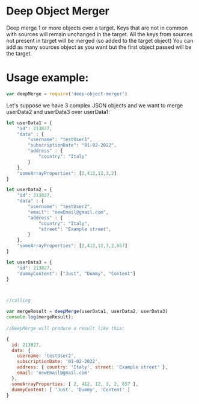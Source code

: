 # Deep Object Merger 

Deep merge 1 or more objects over a target.
Keys that are not in common with sources will remain unchanged in the target.
All the keys from sources not present in target will be merged (so added to the target object)
You can add as many sources object as you want but the first object passed will be the target.

# Usage example:

```js
var deepMerge = require('deep-object-merger')
```

Let's suppose we have 3 complex JSON objects and we want to merge userData2 and userData3 over userData1:
```js
let userData1 = {
	"id": 213827,
	"data" : {
		"username": "testUser1",
		"subscriptionDate": "01-02-2022",
		"address" : {
			"country": "Italy"
		}
	},
	"someArrayProperties": [2,412,12,3,2]
}

let userData2 = {
	"id": 213827,
	"data" : {
		"username": "testUser2",
		"email": "newEmail@gmail.com",
		"address" : {
			"country": "Italy",
			"street": "Example street",
		}
	},
	"someArrayProperties": [2,412,12,3,2,657]
}

let userData3 = {
	"id": 213827,
	"dummyContent": ["Just", "Dummy", "Content"]
}



//calling

var mergeResult = deepMerge(userData1, userData2, userData3) 
console.log(mergeResult);
	
//DeepMerge will produce a result like this:

{
  id: 213827,
  data: {
    username: 'testUser2',
    subscriptionDate: '01-02-2022',
    address: { country: 'Italy', street: 'Example street' },
    email: 'newEmail@gmail.com'
  },
  someArrayProperties: [ 2, 412, 12, 3, 2, 657 ],
  dummyContent: [ 'Just', 'Dummy', 'Content' ]
}

```


